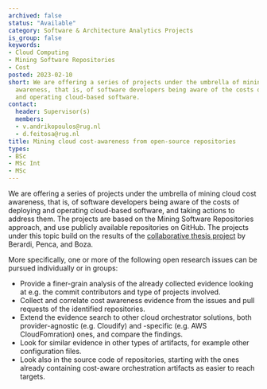 ```yaml
---
archived: false
status: "Available"
category: Software & Architecture Analytics Projects
is_group: false
keywords:
- Cloud Computing
- Mining Software Repositories
- Cost
posted: 2023-02-10
short: We are offering a series of projects under the umbrella of mining cloud cost
  awareness, that is, of software developers being aware of the costs of deploying
  and operating cloud-based software.
contact:
  header: Supervisor(s)
  members:
  - v.andrikopoulos@rug.nl
  - d.feitosa@rug.nl
title: Mining cloud cost-awareness from open-source repositories
types:
- BSc
- MSc Int
- MSc
---
```


We are offering a series of projects under the umbrella of mining cloud cost awareness, that is, of software developers being aware of the costs of deploying and operating cloud-based software, and taking actions to address them. The projects are based on the Mining Software Repositories approach, and use publicly available repositories on GitHub. The projects under this topic build on the results of the [collaborative thesis project](https://fse.studenttheses.ub.rug.nl/27946/) by Berardi, Penca, and Boza.

More specifically, one or more of the following open research issues can be pursued individually or in groups:

- Provide a finer-grain analysis of the already collected evidence looking at e.g. the commit contributors and type of projects involved.
- Collect and correlate cost awareness evidence from the issues and pull requests of the identified repositories.
- Extend the evidence search to other cloud orchestrator solutions, both provider-agnostic (e.g. Cloudify) and -specific (e.g. AWS CloudFomration) ones, and compare the findings.
- Look for similar evidence in other types of artifacts, for example other configuration files.
- Look also in the source code of repositories, starting with the ones already containing cost-aware orchestration artifacts as easier to reach targets.
